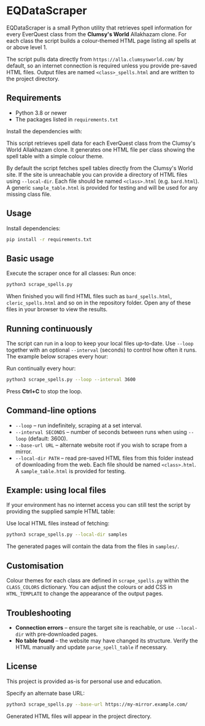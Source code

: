 # EQDataScraper


EQDataScraper is a small Python utility that retrieves spell information for every EverQuest class from the **Clumsy's World** Allakhazam clone. For each class the script builds a colour‑themed HTML page listing all spells at or above level 1.

The script pulls data directly from `https://alla.clumsysworld.com/` by default, so an internet connection is required unless you provide pre-saved HTML files. Output files are named `<class>_spells.html` and are written to the project directory.

## Requirements
- Python 3.8 or newer
- The packages listed in `requirements.txt`

Install the dependencies with:

This script retrieves spell data for each EverQuest class from the Clumsy's World Allakhazam clone. It generates one HTML file per class showing the spell table with a simple colour theme.

By default the script fetches spell tables directly from the Clumsy's World site. If the
site is unreachable you can provide a directory of HTML files using `--local-dir`.
Each file should be named `<class>.html` (e.g. `bard.html`). A generic
`sample_table.html` is provided for testing and will be used for any missing class file.

## Usage

Install dependencies:
```bash
pip install -r requirements.txt
```


## Basic usage
Execute the scraper once for all classes:
Run once:
```bash
python3 scrape_spells.py
```
When finished you will find HTML files such as `bard_spells.html`, `cleric_spells.html` and so on in the repository folder. Open any of these files in your browser to view the results.

## Running continuously
The script can run in a loop to keep your local files up‑to‑date. Use `--loop` together with an optional `--interval` (seconds) to control how often it runs. The example below scrapes every hour:

Run continually every hour:
```bash
python3 scrape_spells.py --loop --interval 3600
```

Press **Ctrl+C** to stop the loop.

## Command-line options
- `--loop` &ndash; run indefinitely, scraping at a set interval.
- `--interval SECONDS` &ndash; number of seconds between runs when using `--loop` (default: 3600).
- `--base-url URL` &ndash; alternate website root if you wish to scrape from a mirror.
- `--local-dir PATH` &ndash; read pre-saved HTML files from this folder instead of downloading from the web. Each file should be named `<class>.html`. A `sample_table.html` is provided for testing.

## Example: using local files
If your environment has no internet access you can still test the script by providing the supplied sample HTML table:

Use local HTML files instead of fetching:
```bash
python3 scrape_spells.py --local-dir samples
```

The generated pages will contain the data from the files in `samples/`.

## Customisation
Colour themes for each class are defined in `scrape_spells.py` within the `CLASS_COLORS` dictionary. You can adjust the colours or add CSS in `HTML_TEMPLATE` to change the appearance of the output pages.

## Troubleshooting
- **Connection errors** &ndash; ensure the target site is reachable, or use `--local-dir` with pre‑downloaded pages.
- **No table found** &ndash; the website may have changed its structure. Verify the HTML manually and update `parse_spell_table` if necessary.

## License
This project is provided as-is for personal use and education.

Specify an alternate base URL:
```bash
python3 scrape_spells.py --base-url https://my-mirror.example.com/
```

Generated HTML files will appear in the project directory.